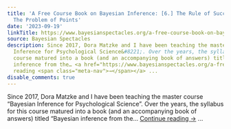 ```yaml
---
title: 'A Free Course Book on Bayesian Inference: [6.] The Rule of Succession and
  The Problem of Points'
date: '2023-09-19'
linkTitle: https://www.bayesianspectacles.org/a-free-course-book-on-bayesian-inference-6-the-rule-of-succession-and-the-problem-of-points/
source: Bayesian Spectacles
description: Since 2017, Dora Matzke and I have been teaching the master course &#8220;Bayesian
  Inference for Psychological Science&#8221;. Over the years, the syllabus for this
  course matured into a book (and an accompanying book of answers) titled &#8220;Bayesian
  inference from the… <a href="https://www.bayesianspectacles.org/a-free-course-book-on-bayesian-inference-6-the-rule-of-succession-and-the-problem-of-points/">Continue
  reading <span class="meta-nav">→</span></a> ...
disable_comments: true
---
```

Since 2017, Dora Matzke and I have been teaching the master course &#8220;Bayesian Inference for Psychological Science&#8221;. Over the years, the syllabus for this course matured into a book (and an accompanying book of answers) titled &#8220;Bayesian inference from the… <a href="https://www.bayesianspectacles.org/a-free-course-book-on-bayesian-inference-6-the-rule-of-succession-and-the-problem-of-points/">Continue reading <span class="meta-nav">→</span></a> ...